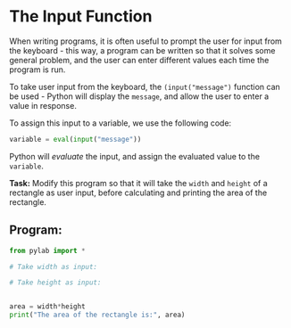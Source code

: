 # The Input Function

When writing programs, it is often useful to prompt the user for input from the keyboard - this way, a program can be written so that it solves some general problem, and the user can enter different values each time the program is run. 

To take user input from the keyboard, the `(input("message")` function can be used - Python will display the `message`, and allow the user to enter a value in response. 

To assign this input to a variable, we use the following code:

```python
variable = eval(input("message"))
```

Python will *evaluate* the input, and assign the evaluated value to the `variable`.

**Task:** Modify this program so that it will take the `width` and `height` of a rectangle as user input, before calculating and printing the area of the rectangle.

## Program:
```python
from pylab import *

# Take width as input:

# Take height as input:


area = width*height
print("The area of the rectangle is:", area)

```
